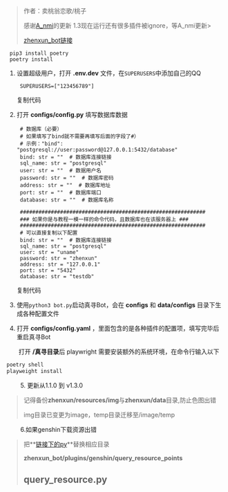 > 作者：卖桃翁恋歌/桃子
>
> 感谢[A_nmi](https://github.com/HibiKier)的更新 1.3现在运行还有很多插件被ignore，等A_nmi更新>
> >
> [zhenxun_bot链接](https://github.com/HibiKier/zhenxun_bot)




```
 pip3 install poetry
 poetry install
```

1. 设置超级用户，打开 **.env.dev** 文件，在`SUPERUSERS`中添加自己的QQ

    ```
     SUPERUSERS=["123456789"]
    ```

    复制代码
2. 打开 **configs/config.py** 填写数据库数据

    ```
     # 数据库（必要）
     # 如果填写了bind就不需要再填写后面的字段了#）
     # 示例："bind": "postgresql://user:password@127.0.0.1:5432/database"
     bind: str = ""  # 数据库连接链接
     sql_name: str = "postgresql"
     user: str = ""  # 数据用户名
     password: str = ""  # 数据库密码
     address: str = ""  # 数据库地址
     port: str = ""  # 数据库端口
     database: str = ""  # 数据库名称

     ############################################################
     ### 如果你是与教程一模一样的命令代码，且数据库也在该服务器上 ###
     ############################################################
     # 可以直接复制以下配置
     bind: str = ""  # 数据库连接链接
     sql_name: str = "postgresql"
     user: str = "uname"
     password: str = "zhenxun"
     address: str = "127.0.0.1"
     port: str = "5432"
     database: str = "testdb"
    ```

    复制代码
3. 使用`python3 bot.py`启动真寻Bot，会在 **configs** 和 **data/configs** 目录下生成各种配置文件
4. 打开  **configs/config.yaml** ，里面包含的是各种插件的配置项，填写完毕后重启真寻Bot

　　打开 **/真寻目录**后 playwright 需要安装额外的系统环境，在命令行输入以下

```python
poetry shell
playweight install
```

　　  5.	更新从1.1.0 到 v1.3.0

> 记得备份**zhenxun/resources/img**与**zhenxun/data**目录,防止色图出错
> 
> img目录已变更为image，temp目录迁移至/image/temp

　　  6.如果genshin下载资源出错

> 把**[链接下的py](https://github.com/HibiKier/zhenxun_bot/blob/main/plugins/genshin/query_resource_points/query_resource.py)**替换相应目录
>
> **zhenxun_bot/plugins/genshin/query_resource_points**
>
> ## **query_resource.py**
>

　　
